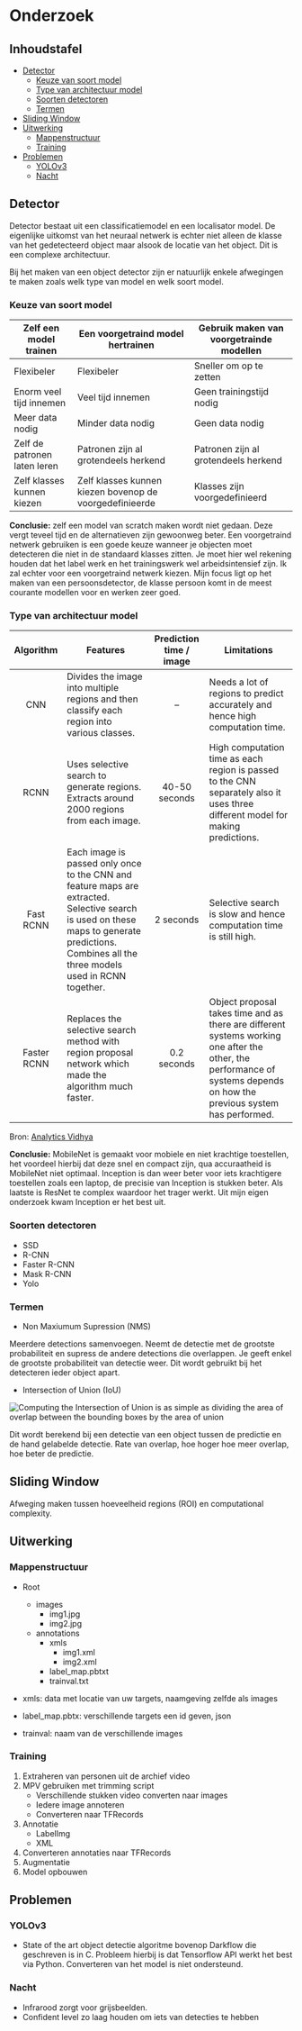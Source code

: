 # Onderzoek

## Inhoudstafel

<!-- vim-markdown-toc GitLab -->

* [Detector](#detector)
    * [Keuze van soort model](#keuze-van-soort-model)
    * [Type van architectuur model](#type-van-architectuur-model)
    * [Soorten detectoren](#soorten-detectoren)
    * [Termen](#termen)
* [Sliding Window](#sliding-window)
* [Uitwerking](#uitwerking)
    * [Mappenstructuur](#mappenstructuur)
    * [Training](#training)
* [Problemen](#problemen)
    * [YOLOv3](#yolov3)
    * [Nacht](#nacht)

<!-- vim-markdown-toc -->

## Detector

Detector bestaat uit een classificatiemodel en een localisator model. De eigenlijke uitkomst van het neuraal netwerk is echter niet alleen de klasse van het gedetecteerd object maar alsook de locatie van het object. Dit is een complexe architectuur.

Bij het maken van een object detector zijn er natuurlijk enkele afwegingen te maken zoals welk type van model en welk soort model.

### Keuze van soort model

| Zelf een model trainen       | Een voorgetraind model hertrainen                       | Gebruik maken van voorgetrainde modellen |
| ---------------------------- | ------------------------------------------------------- | ---------------------------------------- |
| Flexibeler                   | Flexibeler                                              | Sneller om op te zetten                  |
| Enorm veel tijd innemen      | Veel tijd innemen                                       | Geen trainingstijd nodig                 |
| Meer data nodig              | Minder data nodig                                       | Geen data nodig                          |
| Zelf de patronen laten leren | Patronen zijn al grotendeels herkend                    | Patronen zijn al grotendeels herkend     |
| Zelf klasses kunnen kiezen   | Zelf klasses kunnen kiezen bovenop de voorgedefinieerde | Klasses zijn voorgedefinieerd            |

**Conclusie:** zelf een model van scratch maken wordt niet gedaan. Deze vergt teveel tijd en de alternatieven zijn gewoonweg beter. Een voorgetraind netwerk gebruiken is een goede keuze wanneer je objecten moet detecteren die niet in de standaard klasses zitten. Je moet hier wel rekening houden dat het label werk en het trainingswerk wel arbeidsintensief zijn. Ik zal echter voor een voorgetraind netwerk kiezen. Mijn focus ligt op het maken van een persoonsdetector, de klasse persoon komt in de meest courante modellen voor en werken zeer goed.

### Type van architectuur model

|  Algorithm  | Features                                                                                                                                                                                       | Prediction time / image | Limitations                                                                                                                                                             |
| :---------: | ---------------------------------------------------------------------------------------------------------------------------------------------------------------------------------------------- | :---------------------: | ----------------------------------------------------------------------------------------------------------------------------------------------------------------------- |
|     CNN     | Divides the image into multiple regions and then classify each region into various classes.                                                                                                    |            –            | Needs a lot of regions to predict accurately and hence high computation time.                                                                                           |
|     RCNN    | Uses selective search to generate regions. Extracts around 2000 regions from each image.                                                                                                       |      40-50 seconds      | High computation time as each region is passed to the CNN separately also it uses three different model for making predictions.                                         |
|  Fast RCNN  | Each image is passed only once to the CNN and feature maps are extracted. Selective search is used on these maps to generate predictions. Combines all the three models used in RCNN together. |        2 seconds        | Selective search is slow and hence computation time is still high.                                                                                                      |
| Faster RCNN | Replaces the selective search method with region proposal network which made the algorithm much faster.                                                                                        |       0.2 seconds       | Object proposal takes time and as there are different systems working one after the other, the performance of systems depends on how the previous system has performed. |

Bron: [Analytics Vidhya](https://www.analyticsvidhya.com/blog/2018/10/a-step-by-step-introduction-to-the-basic-object-detection-algorithms-part-1/)

**Conclusie:** MobileNet is gemaakt voor mobiele en niet krachtige toestellen, het voordeel hierbij dat deze snel en compact zijn, qua accuraatheid is MobileNet niet optimaal. Inception is dan weer beter voor iets krachtigere toestellen zoals een laptop, de precisie van Inception is stukken beter. Als laatste is ResNet te complex waardoor het trager werkt. Uit mijn eigen onderzoek kwam Inception er het best uit.

### Soorten detectoren

-   SSD
-   R-CNN
-   Faster R-CNN
-   Mask R-CNN
-   Yolo

### Termen

-   Non Maxiumum Supression (NMS)

Meerdere detections samenvoegen. Neemt de detectie met de grootste probabiliteit en supress de andere detections die overlappen. Je geeft enkel de grootste probabiliteit van detectie weer. Dit wordt gebruikt bij het detecteren ieder object apart.

-   Intersection of Union (IoU)

![Computing the Intersection of Union is as simple as dividing the area of overlap between the bounding boxes by the area of union](https://www.pyimagesearch.com/wp-content/uploads/2016/09/iou_equation.png "graph IoU")

Dit wordt berekend bij een detectie van een object tussen de predictie en de hand gelabelde detectie. Rate van overlap, hoe hoger hoe meer overlap, hoe beter de predictie.

## Sliding Window

Afweging maken tussen hoeveelheid regions (ROI) en computational complexity.

## Uitwerking

### Mappenstructuur

-   Root
    -   images
        -   img1.jpg
        -   img2.jpg
    -   annotations
        -   xmls
            -   img1.xml
            -   img2.xml
        -   label_map.pbtxt
        -   trainval.txt


-   xmls: data met locatie van uw targets, naamgeving zelfde als images
-   label_map.pbtx: verschillende targets een id geven, json
-   trainval: naam van de verschillende images

### Training

1.  Extraheren van personen uit de archief video
2.  MPV gebruiken met trimming script
    -   Verschillende stukken video converten naar images
    -   Iedere image annoteren
    -   Converteren naar TFRecords
3.  Annotatie
    -   LabelImg
    -   XML
4.  Converteren annotaties naar TFRecords
5.  Augmentatie
6.  Model opbouwen

## Problemen

### YOLOv3

-   State of the art object detectie algoritme bovenop Darkflow die geschreven is in C. Probleem hierbij is dat Tensorflow API werkt het best via Python. Converteren van het model is niet ondersteund.

### Nacht

-   Infrarood zorgt voor grijsbeelden.
-   Confident level zo laag houden om iets van detecties te hebben
